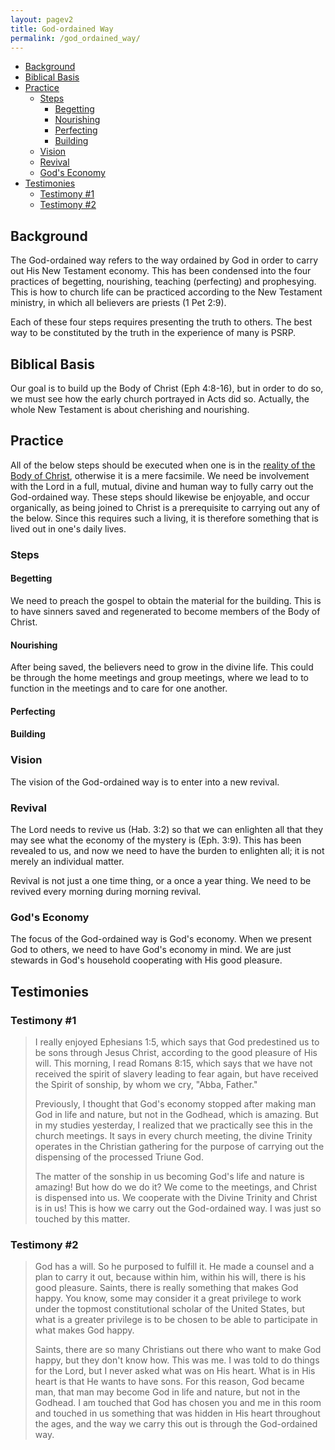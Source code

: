 ```yaml
---
layout: pagev2
title: God-ordained Way
permalink: /god_ordained_way/
---
```

- [Background](#background)
- [Biblical Basis](#biblical-basis)
- [Practice](#practice)
  - [Steps](#steps)
    - [Begetting](#begetting)
    - [Nourishing](#nourishing)
    - [Perfecting](#perfecting)
    - [Building](#building)
  - [Vision](#vision)
  - [Revival](#revival)
  - [God's Economy](#gods-economy)
- [Testimonies](#testimonies)
  - [Testimony #1](#testimony-1)
  - [Testimony #2](#testimony-2)

## Background

The God-ordained way refers to the way ordained by God in order to carry out His New Testament economy. This has been condensed into the four practices of begetting, nourishing, teaching (perfecting) and prophesying. This is how to church life can be practiced according to the New Testament ministry, in which all believers are priests (1 Pet 2:9).

Each of these four steps requires presenting the truth to others. The best way to be constituted by the truth in the experience of many is PSRP.

## Biblical Basis

Our goal is to build up the Body of Christ (Eph 4:8-16), but in order to do so, we must see how the early church portrayed in Acts did so. Actually, the whole New Testament is about cherishing and nourishing. 

## Practice

All of the below steps should be executed when one is in the [reality of the Body of Christ](../body_of_christ#reality-today), otherwise it is a mere facsimile. We need be involvement with the Lord in a full, mutual, divine and human way to fully carry out the God-ordained way. These steps should likewise be enjoyable, and occur organically, as being joined to Christ is a prerequisite to carrying out any of the below. Since this requires such a living, it is therefore something that is lived out in one's daily lives.

### Steps

#### Begetting

We need to preach the gospel to obtain the material for the building. This is to have sinners saved and regenerated to become members of the Body of Christ.

#### Nourishing

After being saved, the believers need to grow in the divine life. This could be through the home meetings and group meetings, where we lead to to function in the meetings and to care for one another.

#### Perfecting

#### Building

### Vision  

The vision of the God-ordained way is to enter into a new revival. 

### Revival

The Lord needs to revive us (Hab. 3:2) so that we can enlighten all that they may see what the economy of the mystery is (Eph. 3:9). This has been revealed to us, and now we need to have the burden to enlighten all; it is not merely an individual matter.

Revival is not just a one time thing, or a once a year thing. We need to be revived every morning during morning revival.

### God's Economy

The focus of the God-ordained way is God's economy. When we present God to others, we need to have God's economy in mind. We are just stewards in God's household cooperating with His good pleasure.

## Testimonies

### Testimony #1

>I really enjoyed Ephesians 1:5, which says that God predestined us to be sons through Jesus Christ, according to the good pleasure of His will. This morning, I read Romans 8:15, which says that we have not received the spirit of slavery leading to fear again, but have received the Spirit of sonship, by whom we cry, "Abba, Father."
>
>Previously, I thought that God's economy stopped after making man God in life and nature, but not in the Godhead, which is amazing. But in my studies yesterday, I realized that we practically see this in the church meetings. It says in every church meeting, the divine Trinity operates in the Christian gathering for the purpose of carrying out the dispensing of the processed Triune God.
>
>The matter of the sonship in us becoming God's life and nature is amazing! But how do we do it? We come to the meetings, and Christ is dispensed into us. We cooperate with the Divine Trinity and Christ is in us! This is how we carry out the God-ordained way. I was just so touched by this matter.

### Testimony #2

>God has a will. So he purposed to fulfill it. He made a counsel and a plan to carry it out, because within him, within his will, there is his good pleasure. Saints, there is really something that makes God happy. You know, some may consider it a great privilege to work under the topmost constitutional scholar of the United States, but what is a greater privilege is to be chosen to be able to participate in what makes God happy. 
>
>Saints, there are so many Christians out there who want to make God happy, but they don't know how. This was me. I was told to do things for the Lord, but I never asked what was on His heart. What is in His heart is that He wants to have sons. For this reason, God became man, that man may become God in life and nature, but not in the Godhead. I am touched that God has chosen you and me in this room and touched in us something that was hidden in His heart throughout the ages, and the way we carry this out is through the God-ordained way.
